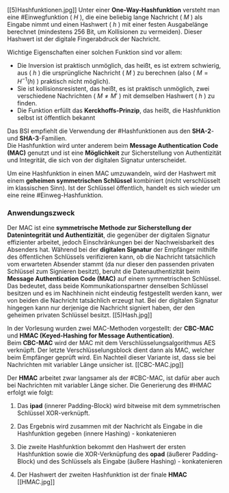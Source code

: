 [[5)Hashfunktionen.jpg]]
Unter einer **One-Way-Hashfunktion** versteht man eine #Einwegfunktion ( $H$ ), die eine beliebig lange Nachricht ( $M$ ) als Eingabe nimmt und einen Hashwert ( $h$ ) mit einer festen Ausgabelänge berechnet (mindestens 256 Bit, um Kollisionen zu vermeiden). Dieser Hashwert ist der digitale Fingerabdruck der Nachricht.

Wichtige Eigenschaften einer solchen Funktion sind vor allem:

- Die Inversion ist praktisch unmöglich, das heißt, es ist extrem schwierig, aus \( $h$ \) die ursprüngliche Nachricht ( $M$ ) zu berechnen (also ( $M = H^{-1}(h$) ) praktisch nicht möglich).
- Sie ist kollisionsresistent, das heißt, es ist praktisch unmöglich, zwei verschiedene Nachrichten \( $M \neq M'$ \) mit demselben Hashwert \( $h$ \) zu finden.
- Die Funktion erfüllt das **Kerckhoffs-Prinzip**, das heißt, die Hashfunktion selbst ist öffentlich bekannt

Das BSI empfiehlt die Verwendung der #Hashfunktionen aus den **SHA-2**- und **SHA-3**-Familien.  
Die Hashfunktion wird unter anderem beim **Message Authentication Code (MAC)** genutzt und ist eine **Möglichkeit** zur Sicherstellung von Authentizität und Integrität, die sich von der digitalen Signatur unterscheidet.

Um eine Hashfunktion in einen MAC umzuwandeln, wird der Hashwert mit einem **geheimen symmetrischen Schlüssel** kombiniert (nicht verschlüsselt im klassischen Sinn). Ist der Schlüssel öffentlich, handelt es sich wieder um eine reine #Einweg-Hashfunktion.

### Anwendungszweck
Der MAC ist eine **symmetrische Methode zur Sicherstellung der Datenintegrität und Authentizität**, die gegenüber der digitalen Signatur effizienter arbeitet, jedoch Einschränkungen bei der Nachweisbarkeit des Absenders hat. Während bei der **digitalen Signatur** der Empfänger mithilfe des öffentlichen Schlüssels verifizieren kann, ob die Nachricht tatsächlich vom erwarteten Absender stammt (da nur dieser den passenden privaten Schlüssel zum Signieren besitzt), beruht die Datenauthentizität beim **Message Authentication Code (MAC)** auf einem symmetrischen Schlüssel. Das bedeutet, dass beide Kommunikationspartner denselben Schlüssel besitzen und es im Nachhinein nicht eindeutig festgestellt werden kann, wer von beiden die Nachricht tatsächlich erzeugt hat. Bei der digitalen Signatur hingegen kann nur derjenige die Nachricht signiert haben, der den geheimen privaten Schlüssel besitzt. [[5)Hash.jpg]]

In der Vorlesung wurden zwei MAC-Methoden vorgestellt: der **CBC-MAC** und **HMAC (Keyed-Hashing for Message Authentication)**.  
Beim **CBC-MAC** wird der MAC mit dem Verschlüsselungsalgorithmus AES verknüpft. Der letzte Verschlüsselungsblock dient dann als MAC, welcher beim Empfänger geprüft wird. Ein Nachteil dieser Variante ist, dass sie bei Nachrichten mit variabler Länge unsicher ist. [[CBC-MAC.jpg]]

Der **HMAC** arbeitet zwar langsamer als der #CBC-MAC, ist dafür aber auch bei Nachrichten mit variabler Länge sicher. Die Generierung des #HMAC erfolgt wie folgt:
1. Das **ipad** (innerer Padding-Block) wird bitweise mit dem symmetrischen Schlüssel XOR-verknüpft.
    
2. Das Ergebnis wird zusammen mit der Nachricht als Eingabe in die Hashfunktion gegeben (innere Hashing) - konkatenieren
    
3. Die zweite Hashfunktion bekommt den Hashwert der ersten Hashfunktion sowie die XOR-Verknüpfung des **opad** (äußerer Padding-Block) und des Schlüssels als Eingabe (äußere Hashing) - konkatenieren
    
4. Der Hashwert der zweiten Hashfunktion ist der finale **HMAC**
[[HMAC.jpg]]